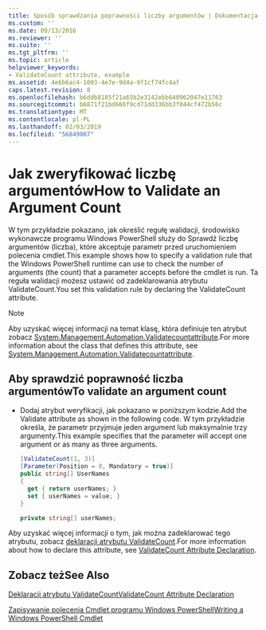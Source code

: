 ```yaml
---
title: Sposób sprawdzania poprawności liczby argumentów | Dokumentacja firmy Microsoft
ms.custom: ''
ms.date: 09/13/2016
ms.reviewer: ''
ms.suite: ''
ms.tgt_pltfrm: ''
ms.topic: article
helpviewer_keywords:
- ValidateCount attribute, example
ms.assetid: 4e6b6ac4-1003-4e7e-9d4a-9f1cf74fc4af
caps.latest.revision: 8
ms.openlocfilehash: b6ddb8185f21a65b2e3142ebb640962047e11763
ms.sourcegitcommit: b6871f21bd666f9cd71dd336bb3f844cf472b56c
ms.translationtype: MT
ms.contentlocale: pl-PL
ms.lasthandoff: 02/03/2019
ms.locfileid: "56849007"
---
```

# <a name="how-to-validate-an-argument-count"></a><span data-ttu-id="31682-102">Jak zweryfikować liczbę argumentów</span><span class="sxs-lookup"><span data-stu-id="31682-102">How to Validate an Argument Count</span></span>

<span data-ttu-id="31682-103">W tym przykładzie pokazano, jak określić regułę walidacji, środowisko wykonawcze programu Windows PowerShell służy do Sprawdź liczbę argumentów (liczba), które akceptuje parametr przed uruchomieniem polecenia cmdlet.</span><span class="sxs-lookup"><span data-stu-id="31682-103">This example shows how to specify a validation rule that the Windows PowerShell runtime can use to check the number of arguments (the count) that a parameter accepts before the cmdlet is run.</span></span> <span data-ttu-id="31682-104">Ta reguła walidacji możesz ustawić od zadeklarowania atrybutu ValidateCount.</span><span class="sxs-lookup"><span data-stu-id="31682-104">You set this validation rule by declaring the ValidateCount attribute.</span></span>

> [!NOTE]
> <span data-ttu-id="31682-105">Aby uzyskać więcej informacji na temat klasę, która definiuje ten atrybut zobacz [System.Management.Automation.Validatecountattribute](/dotnet/api/System.Management.Automation.ValidateCountAttribute).</span><span class="sxs-lookup"><span data-stu-id="31682-105">For more information about the class that defines this attribute, see [System.Management.Automation.Validatecountattribute](/dotnet/api/System.Management.Automation.ValidateCountAttribute).</span></span>

## <a name="to-validate-an-argument-count"></a><span data-ttu-id="31682-106">Aby sprawdzić poprawność liczba argumentów</span><span class="sxs-lookup"><span data-stu-id="31682-106">To validate an argument count</span></span>

- <span data-ttu-id="31682-107">Dodaj atrybut weryfikacji, jak pokazano w poniższym kodzie.</span><span class="sxs-lookup"><span data-stu-id="31682-107">Add the Validate attribute as shown in the following code.</span></span> <span data-ttu-id="31682-108">W tym przykładzie określa, że parametr przyjmuje jeden argument lub maksymalnie trzy argumenty.</span><span class="sxs-lookup"><span data-stu-id="31682-108">This example specifies that the parameter will accept one argument or as many as three arguments.</span></span>

    ```csharp
    [ValidateCount(1, 3)]
    [Parameter(Position = 0, Mandatory = true)]
    public string[] UserNames
    {
      get { return userNames; }
      set { userNames = value; }
    }

    private string[] userNames;
    ```

<span data-ttu-id="31682-109">Aby uzyskać więcej informacji o tym, jak można zadeklarować tego atrybutu, zobacz [deklaracji atrybutu ValidateCount](./validatecount-attribute-declaration.md).</span><span class="sxs-lookup"><span data-stu-id="31682-109">For more information about how to declare this attribute, see [ValidateCount Attribute Declaration](./validatecount-attribute-declaration.md).</span></span>

## <a name="see-also"></a><span data-ttu-id="31682-110">Zobacz też</span><span class="sxs-lookup"><span data-stu-id="31682-110">See Also</span></span>

[<span data-ttu-id="31682-111">Deklaracji atrybutu ValidateCount</span><span class="sxs-lookup"><span data-stu-id="31682-111">ValidateCount Attribute Declaration</span></span>](./validatecount-attribute-declaration.md)

[<span data-ttu-id="31682-112">Zapisywanie polecenia Cmdlet programu Windows PowerShell</span><span class="sxs-lookup"><span data-stu-id="31682-112">Writing a Windows PowerShell Cmdlet</span></span>](./writing-a-windows-powershell-cmdlet.md)
